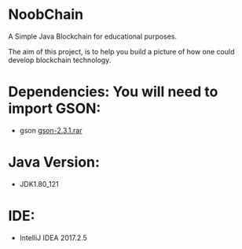 # NoobChain
A Simple Java Blockchain for educational purposes.

The aim of this project, is to help you build a picture of how one could develop blockchain technology.

# Dependencies: You will need to import GSON:
* gson <a href="http://central.maven.org/maven2/com/google/code/gson/gson/2.3.1/gson-2.3.1.jar">gson-2.3.1.rar<a/>

# Java Version:
* JDK1.80_121

# IDE:
* IntelliJ IDEA 2017.2.5
